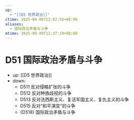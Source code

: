 ```yaml
---
up:
  - "[[D5 世界政治]]"
ctime: 2025-04-06T22:02:56+08:00
aliases:
  - 国际政治矛盾与斗争
mtime: 2025-09-09T12:37:19+08:00
---
```


# D51 国际政治矛盾与斗争

- up: [[D5 世界政治]]
- down:	
	- D511 反对侵略扩张的斗争
	- D512 反对种族歧视的斗争
	- D513 反对法西斯主义、复活军国主义、复仇主义的斗争
	- D515 反对“和平演变”的斗争
	- {D518} 国际政治矛盾与斗争
	
